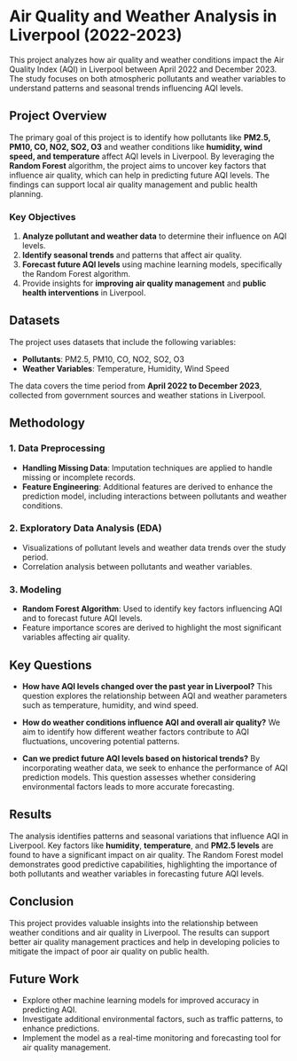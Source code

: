 # Air Quality and Weather Analysis in Liverpool (2022-2023)

This project analyzes how air quality and weather conditions impact the Air Quality Index (AQI) in Liverpool between April 2022 and December 2023. The study focuses on both atmospheric pollutants and weather variables to understand patterns and seasonal trends influencing AQI levels.

## Project Overview

The primary goal of this project is to identify how pollutants like **PM2.5, PM10, CO, NO2, SO2, O3** and weather conditions like **humidity, wind speed, and temperature** affect AQI levels in Liverpool. By leveraging the **Random Forest** algorithm, the project aims to uncover key factors that influence air quality, which can help in predicting future AQI levels. The findings can support local air quality management and public health planning.

### Key Objectives
1. **Analyze pollutant and weather data** to determine their influence on AQI levels.
2. **Identify seasonal trends** and patterns that affect air quality.
3. **Forecast future AQI levels** using machine learning models, specifically the Random Forest algorithm.
4. Provide insights for **improving air quality management** and **public health interventions** in Liverpool.

## Datasets

The project uses datasets that include the following variables:

- **Pollutants**: PM2.5, PM10, CO, NO2, SO2, O3
- **Weather Variables**: Temperature, Humidity, Wind Speed

The data covers the time period from **April 2022 to December 2023**, collected from government sources and weather stations in Liverpool.

## Methodology

### 1. **Data Preprocessing**
   - **Handling Missing Data**: Imputation techniques are applied to handle missing or incomplete records.
   - **Feature Engineering**: Additional features are derived to enhance the prediction model, including interactions between pollutants and weather conditions.

### 2. **Exploratory Data Analysis (EDA)**
   - Visualizations of pollutant levels and weather data trends over the study period.
   - Correlation analysis between pollutants and weather variables.

### 3. **Modeling**
   - **Random Forest Algorithm**: Used to identify key factors influencing AQI and to forecast future AQI levels.
   - Feature importance scores are derived to highlight the most significant variables affecting air quality.

## Key Questions

- **How have AQI levels changed over the past year in Liverpool?**
  This question explores the relationship between AQI and weather parameters such as temperature, humidity, and wind speed.
  
- **How do weather conditions influence AQI and overall air quality?**
  We aim to identify how different weather factors contribute to AQI fluctuations, uncovering potential patterns.

- **Can we predict future AQI levels based on historical trends?**
  By incorporating weather data, we seek to enhance the performance of AQI prediction models. This question assesses whether considering environmental factors leads to more accurate forecasting.

## Results

The analysis identifies patterns and seasonal variations that influence AQI in Liverpool. Key factors like **humidity**, **temperature**, and **PM2.5 levels** are found to have a significant impact on air quality. The Random Forest model demonstrates good predictive capabilities, highlighting the importance of both pollutants and weather variables in forecasting future AQI levels.

## Conclusion

This project provides valuable insights into the relationship between weather conditions and air quality in Liverpool. The results can support better air quality management practices and help in developing policies to mitigate the impact of poor air quality on public health.

## Future Work

- Explore other machine learning models for improved accuracy in predicting AQI.
- Investigate additional environmental factors, such as traffic patterns, to enhance predictions.
- Implement the model as a real-time monitoring and forecasting tool for air quality management.
